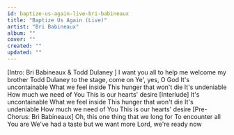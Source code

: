 ```yaml
---
id: baptize-us-again-live-bri-babineaux
title: "Baptize Us Again (Live)"
artist: "Bri Babineaux"
album: ""
cover: ""
created: ""
updated: ""
---
```


[Intro: Bri Babineaux & 
Todd Dulaney
]
I want you all to help me welcome my brother Todd Dulaney to the stage, come on
Ye', yes, O God
It's uncontainable
What we feel inside
This hunger that won't die
It's undeniable
How much we need of You
This is our hearts' desire
[Interlude]
It's uncontainable
What we feel inside
This hunger that won't die
It's undeniable
How much we need of You
This is our hearts' desire
[Pre-Chorus: Bri Babineaux]
Oh, this one thing that we long for
To encounter all You are
We've had a taste but we want more
Lord, we're ready now